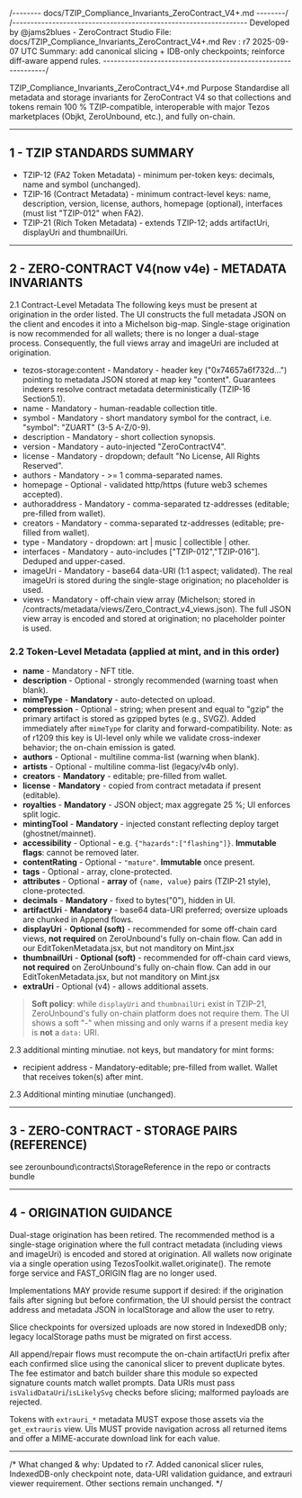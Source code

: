 /-------- docs/TZIP_Compliance_Invariants_ZeroContract_V4+.md --------/
/-----------------------------------------------------------------
Developed by @jams2blues - ZeroContract Studio
File: docs/TZIP_Compliance_Invariants_ZeroContract_V4+.md
Rev : r7 2025-09-07 UTC
Summary: add canonical slicing + IDB-only checkpoints; reinforce diff-aware append rules.
--------------------------------------------------------------/

TZIP_Compliance_Invariants_ZeroContract_V4+.md
Purpose
Standardise all metadata and storage invariants for ZeroContract V4 so that
collections and tokens remain 100 % TZIP-compatible, interoperable with major
Tezos marketplaces (Objkt, ZeroUnbound, etc.), and fully on-chain.

------------------------------------------------------------------------------
1 - TZIP STANDARDS SUMMARY
------------------------------------------------------------------------------
- TZIP-12 (FA2 Token Metadata) - minimum per-token keys: decimals, name and symbol (unchanged).
- TZIP-16 (Contract Metadata) - minimum contract-level keys: name, description, version,
license, authors, homepage (optional), interfaces (must list "TZIP-012" when FA2).
- TZIP-21 (Rich Token Metadata) - extends TZIP-12; adds artifactUri, displayUri and thumbnailUri.

------------------------------------------------------------------------------
2 - ZERO-CONTRACT V4(now v4e) - METADATA INVARIANTS
------------------------------------------------------------------------------

2.1 Contract-Level Metadata
The following keys must be present at origination in the order listed. The UI
constructs the full metadata JSON on the client and encodes it into a Michelson
big-map. Single-stage origination is now recommended for all wallets; there is
no longer a dual-stage process. Consequently, the full views array and
imageUri are included at origination.

- tezos-storage:content - Mandatory - header key ("0x74657a6f732d...") pointing to
metadata JSON stored at map key "content". Guarantees indexers resolve
contract metadata deterministically (TZIP-16 Section5.1).
- name - Mandatory - human-readable collection title.
- symbol - Mandatory - short mandatory symbol for the contract, i.e. "symbol": "ZUART"
(3-5 A-Z/0-9).
- description - Mandatory - short collection synopsis.
- version - Mandatory - auto-injected "ZeroContractV4".
- license - Mandatory - dropdown; default "No License, All Rights Reserved".
- authors - Mandatory - >= 1 comma-separated names.
- homepage - Optional - validated http/https (future web3 schemes accepted).
- authoraddress - Mandatory - comma-separated tz-addresses (editable; pre-filled from wallet).
- creators - Mandatory - comma-separated tz-addresses (editable; pre-filled from wallet).
- type - Mandatory - dropdown: art | music | collectible | other.
- interfaces - Mandatory - auto-includes ["TZIP-012","TZIP-016"]. Deduped and upper-cased.
- imageUri - Mandatory - base64 data-URI (1:1 aspect; validated). The real imageUri
is stored during the single-stage origination; no placeholder is used.
- views - Mandatory - off-chain view array (Michelson; stored in
/contracts/metadata/views/Zero_Contract_v4_views.json). The full JSON view
array is encoded and stored at origination; no placeholder pointer is used.

### 2.2 Token-Level Metadata (applied at mint, and in this order)

- **name** - Mandatory - NFT title.  
- **description** - Optional - strongly recommended (warning toast when blank).  
- **mimeType** - **Mandatory** - auto-detected on upload.  
- **compression** - Optional - string; when present and equal to "gzip" the primary artifact is stored as gzipped bytes (e.g., SVGZ). Added immediately after `mimeType` for clarity and forward-compatibility. Note: as of r1209 this key is UI-level only while we validate cross-indexer behavior; the on-chain emission is gated.  
- **authors** - Optional - multiline comma-list (warning when blank).  
- **artists** - Optional - multiline comma-list (legacy/v4b only).  
- **creators** - **Mandatory** - editable; pre-filled from wallet.  
- **license** - **Mandatory** - copied from contract metadata if present (editable).  
- **royalties** - **Mandatory** - JSON object; max aggregate 25 %; UI enforces split logic.  
- **mintingTool** - **Mandatory** - injected constant reflecting deploy target (ghostnet/mainnet).  
- **accessibility** - Optional - e.g. `{"hazards":["flashing"]}`. **Immutable flags**: cannot be removed later.  
- **contentRating** - Optional - `"mature"`. **Immutable** once present.  
- **tags** - Optional - array, clone-protected.  
- **attributes** - Optional - **array** of `{name, value}` pairs (TZIP-21 style), clone-protected.  
- **decimals** - **Mandatory** - fixed to bytes("0"), hidden in UI.  
- **artifactUri** - **Mandatory** - base64 data-URI preferred; oversize uploads are chunked in Append flows.  
- **displayUri** - **Optional (soft)** - recommended for some off-chain card views, **not required** on ZeroUnbound's fully on-chain flow.  Can add in our EditTokenMetadata.jsx, but not manditory on Mint.jsx  
- **thumbnailUri** - **Optional (soft)** - recommended for off-chain card views, **not required** on ZeroUnbound's fully on-chain flow.  Can add in our EditTokenMetadata.jsx, but not manditory on Mint.jsx  
- **extraUri** - Optional (v4) - allows additional assets.

> **Soft policy**: while `displayUri` and `thumbnailUri` exist in TZIP-21, ZeroUnbound's fully on-chain platform does not require them. The UI shows a soft "-" when missing and only warns if a present media key is **not** a `data:` URI.

2.3 additional minting minutiae. not keys, but mandatory for mint forms:
- recipient address - Mandatory-editable; pre-filled from wallet. Wallet that receives token(s) after mint.

2.3 Additional minting minutiae (unchanged).

------------------------------------------------------------------------------
3 - ZERO-CONTRACT - STORAGE PAIRS (REFERENCE)
------------------------------------------------------------------------------
see zerounbound\contracts\StorageReference in the repo or contracts bundle

------------------------------------------------------------------------------
4 - ORIGINATION GUIDANCE
------------------------------------------------------------------------------
Dual-stage origination has been retired. The recommended method is a single-stage
origination where the full contract metadata (including views and imageUri) is
encoded and stored at origination. All wallets now originate via a single
operation using TezosToolkit.wallet.originate(). The remote forge service and
FAST_ORIGIN flag are no longer used.

Implementations MAY provide resume support if desired: if the origination fails
after signing but before confirmation, the UI should persist the contract address
and metadata JSON in localStorage and allow the user to retry.

Slice checkpoints for oversized uploads are now stored in IndexedDB only;
legacy localStorage paths must be migrated on first access.

All append/repair flows must recompute the on-chain artifactUri prefix after
each confirmed slice using the canonical slicer to prevent duplicate bytes.
The fee estimator and batch builder share this module so expected signature
counts match wallet prompts. Data URIs must pass `isValidDataUri`/`isLikelySvg`
checks before slicing; malformed payloads are rejected.

Tokens with `extrauri_*` metadata MUST expose those assets via the `get_extrauris` view. UIs MUST provide navigation across all returned items and offer a MIME-accurate download link for each value.

------------------------------------------------------------------------------
/* What changed & why: Updated to r7. Added canonical slicer rules,
IndexedDB-only checkpoint note, data-URI validation guidance, and extrauri viewer requirement. Other sections remain unchanged. */
